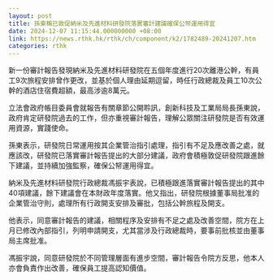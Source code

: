 ```yaml
---
layout: post
title: 孫東稱已敦促納米及先進材料研發院落實審計建議確保公帑運用得宜
date: 2024-12-07 11:15:44.000000000 +08:00
link: https://news.rthk.hk/rthk/ch/component/k2/1782489-20241207.htm
categories: rthk
---
```


新一份審計報告發現納米及先進材料研發院在五個年度進行20次離港公幹，有員工9次旅程安排曾作更改，並基於個人理由延期逗留，時任行政總裁及員工10次公幹的酒店住宿費超額，最高涉逾8萬元。

立法會政府帳目委員會就報告有關章節公開聆訊，創新科技及工業局局長孫東說，政府肯定研發院過去的工作，但亦重視審計報告，理解公眾關注研發院是否有效運用資源，實踐使命。

孫東表示，研發院日常運用按其企業管治指引處理，指引有不足及應改善之處，就應該改，研發院已落實審計報告提出的大部分建議，政府會積極敦促研發院跟進餘下建議，並持續加強監察，確保公帑運用得宜。

納米及先進材料研發院行政總裁馮振宇表說，已積極跟進落實審計報告提出的其中40項建議，餘下建議會在本財政年度落實。他又指出，研發院根據董事局批准的企業管治守則，處理所有行政開支安排及審批，包括公幹旅程及開支。

他表示，同意審計報告的建議，相關程序及安排有不足之處及改善空間，院方在上月已修改內部指引，列明申請開支，尤其當涉及行政總裁時，要事前批核並由董事局主席批准。

馮振宇說，同意研發院於不同管理層面有進步空間，審計報告令院方反思，他本人亦會負責作出改善，確保員工提高認知價值。
